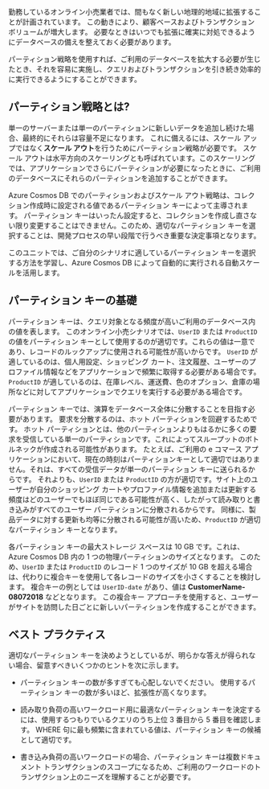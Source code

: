 勤務しているオンライン小売業者では、間もなく新しい地理的地域に拡張することが計画されています。 この動きにより、顧客ベースおよびトランザクション ボリュームが増大します。 必要なときはいつでも拡張に確実に対処できるようにデータベースの備えを整えておく必要があります。

パーティション戦略を使用すれば、ご利用のデータベースを拡大する必要が生じたとき、それを容易に実施し、クエリおよびトランザクションを引き続き効率的に実行できるようにすることができます。

## <a name="what-is-a-partition-strategy"></a>パーティション戦略とは?

単一のサーバーまたは単一のパーティションに新しいデータを追加し続けた場合、最終的にそれらは容量不足になります。 これに備えるには、スケール アップではなく**スケール アウト**を行うためにパーティション戦略が必要です。 スケール アウトは水平方向のスケーリングとも呼ばれています。このスケーリングでは、アプリケーションでさらにパーティションが必要になったときに、ご利用のデータベースにそれらのパーティションを追加することができます。

Azure Cosmos DB でのパーティションおよびスケール アウト戦略は、コレクション作成時に設定される値であるパーティション キーによって主導されます。 パーティション キーはいったん設定すると、コレクションを作成し直さない限り変更することはできません。このため、適切なパーティション キーを選択することは、開発プロセスの早い段階で行うべき重要な決定事項となります。  

このユニットでは、ご自分のシナリオに適しているパーティション キーを選択する方法を学習し、Azure Cosmos DB によって自動的に実行される自動スケールを活用します。

## <a name="partition-key-basics"></a>パーティション キーの基礎

パーティション キーは、クエリ対象となる頻度が高いご利用のデータベース内の値を表します。 このオンライン小売シナリオでは、`UserID` または `ProductID` の値をパーティション キーとして使用するのが適切です。これらの値は一意であり、レコードのルックアップに使用される可能性が高いからです。 `UserID` が適しているのは、個人用設定、ショッピング カート、注文履歴、ユーザーのプロファイル情報などをアプリケーションで頻繁に取得する必要がある場合です。 `ProductID` が適しているのは、在庫レベル、運送費、色のオプション、倉庫の場所などに対してアプリケーションでクエリを実行する必要がある場合です。

パーティション キーでは、演算をデータベース全体に分散することを目指す必要があります。 要求を分散するのは、ホット パーティションを回避するためです。 ホット パーティションとは、他のパーティションよりもはるかに多くの要求を受信している単一のパーティションです。これによってスループットのボトルネックが作成される可能性があります。 たとえば、ご利用の e コマース アプリケーションにおいて、現在の時刻はパーティションキーとして適切ではありません。それは、すべての受信データが単一のパーティション キーに送られるからです。 それよりも、`UserID` または `ProductID` の方が適切です。サイト上のユーザーが自分のショッピング カートやプロファイル情報を追加または更新する頻度はどのユーザーでもほぼ同じである可能性が高く、したがって読み取りと書き込みがすべてのユーザー パーティションに分散されるからです。 同様に、製品データに対する更新も均等に分散される可能性が高いため、`ProductID` が適切なパーティション キーとなります。

各パーティション キーの最大ストレージ スペースは 10 GB です。これは、Azure Cosmos DB 内の 1 つの物理パーティションのサイズとなります。 このため、`UserID` または `ProductID` のレコード 1 つのサイズが 10 GB を超える場合は、代わりに複合キーを使用して各レコードのサイズを小さくすることを検討します。 複合キーの例としては `UserID-date` があり、値は **CustomerName-08072018** などとなります。 この複合キー アプローチを使用すると、ユーザーがサイトを訪問した日ごとに新しいパーティションを作成することができます。

## <a name="best-practices"></a>ベスト プラクティス

適切なパーティション キーを決めようとしているが、明らかな答えが得られない場合、留意すべきいくつかのヒントを次に示します。

* パーティション キーの数が多すぎても心配しないでください。 使用するパーティション キーの数が多いほど、拡張性が高くなります。

* 読み取り負荷の高いワークロード用に最適なパーティション キーを決定するには、使用するつもりでいるクエリのうち上位 3 番目から 5 番目を確認します。 WHERE 句に最も頻繁に含まれている値は、パーティション キーの候補として適切です。

* 書き込み負荷の高いワークロードの場合、パーティション キーは複数ドキュメント トランザクションのスコープになるため、ご利用のワークロードのトランザクション上のニーズを理解することが必要です。
